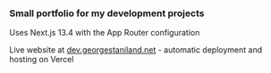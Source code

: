 ### Small portfolio for my development projects 

Uses Next.js 13.4 with the App Router configuration

Live website at [dev.georgestaniland.net](dev.georgestaniland.net) - automatic deployment and hosting on Vercel
